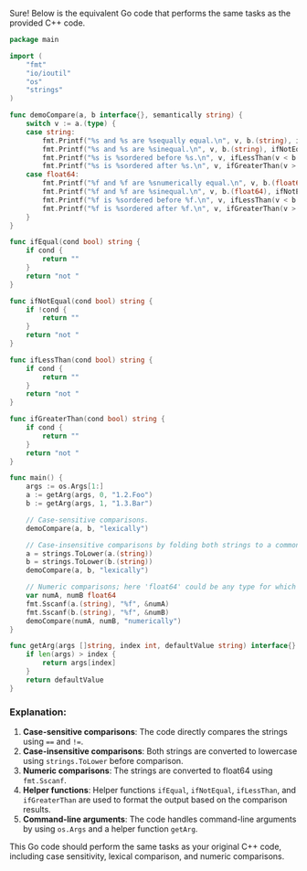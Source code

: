  Sure! Below is the equivalent Go code that performs the same tasks as the provided C++ code.

```go
package main

import (
	"fmt"
	"io/ioutil"
	"os"
	"strings"
)

func demoCompare(a, b interface{}, semantically string) {
	switch v := a.(type) {
	case string:
		fmt.Printf("%s and %s are %sequally equal.\n", v, b.(string), ifEqual(v == b.(string)))
		fmt.Printf("%s and %s are %sinequal.\n", v, b.(string), ifNotEqual(v != b.(string)))
		fmt.Printf("%s is %sordered before %s.\n", v, ifLessThan(v < b.(string)), b.(string))
		fmt.Printf("%s is %sordered after %s.\n", v, ifGreaterThan(v > b.(string)), b.(string))
	case float64:
		fmt.Printf("%f and %f are %snumerically equal.\n", v, b.(float64), ifEqual(v == b.(float64)))
		fmt.Printf("%f and %f are %sinequal.\n", v, b.(float64), ifNotEqual(v != b.(float64)))
		fmt.Printf("%f is %sordered before %f.\n", v, ifLessThan(v < b.(float64)), b.(float64))
		fmt.Printf("%f is %sordered after %f.\n", v, ifGreaterThan(v > b.(float64)), b.(float64))
	}
}

func ifEqual(cond bool) string {
	if cond {
		return ""
	}
	return "not "
}

func ifNotEqual(cond bool) string {
	if !cond {
		return ""
	}
	return "not "
}

func ifLessThan(cond bool) string {
	if cond {
		return ""
	}
	return "not "
}

func ifGreaterThan(cond bool) string {
	if cond {
		return ""
	}
	return "not "
}

func main() {
	args := os.Args[1:]
	a := getArg(args, 0, "1.2.Foo")
	b := getArg(args, 1, "1.3.Bar")

	// Case-sensitive comparisons.
	demoCompare(a, b, "lexically")

	// Case-insensitive comparisons by folding both strings to a common case.
	a = strings.ToLower(a.(string))
	b = strings.ToLower(b.(string))
	demoCompare(a, b, "lexically")

	// Numeric comparisons; here 'float64' could be any type for which the relevant conversion is defined.
	var numA, numB float64
	fmt.Sscanf(a.(string), "%f", &numA)
	fmt.Sscanf(b.(string), "%f", &numB)
	demoCompare(numA, numB, "numerically")
}

func getArg(args []string, index int, defaultValue string) interface{} {
	if len(args) > index {
		return args[index]
	}
	return defaultValue
}
```

### Explanation:
1. **Case-sensitive comparisons**: The code directly compares the strings using `==` and `!=`.
2. **Case-insensitive comparisons**: Both strings are converted to lowercase using `strings.ToLower` before comparison.
3. **Numeric comparisons**: The strings are converted to float64 using `fmt.Sscanf`.
4. **Helper functions**: Helper functions `ifEqual`, `ifNotEqual`, `ifLessThan`, and `ifGreaterThan` are used to format the output based on the comparison results.
5. **Command-line arguments**: The code handles command-line arguments by using `os.Args` and a helper function `getArg`.

This Go code should perform the same tasks as your original C++ code, including case sensitivity, lexical comparison, and numeric comparisons.
